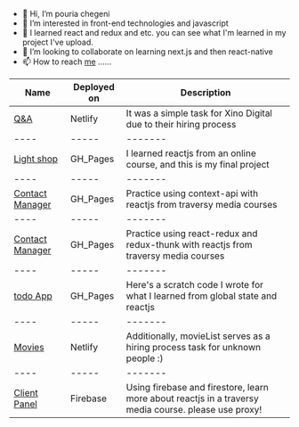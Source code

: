 - 👋 Hi, I’m pouria chegeni
- 👀 I’m interested in front-end technologies and javascript
- 🌱 I learned react and redux and etc. you can see what I'm learned in my project I've upload.
- 💞️ I’m looking to collaborate on learning next.js and then react-native
- 📫 How to reach <a href="www.linkedin.com/in/pouria-chegeni/">me</a> ......

<!---
TheNerdOne/TheNerdOne is a ✨ special ✨ repository because its `README.md` (this file) appears on your GitHub profile.
You can click the Preview link to take a look at your changes.
--->

|Name|Deployed on|Description|
|----|-----|-------|
|[Q&A](https://xino.netlify.app)|Netlify|It was a simple task for Xino Digital due to their hiring process|
|----|-----|-------|
|[Light shop](https://thenerdone.github.io/toplearn/#/)|GH_Pages|I learned reactjs from an online course, and this is my final project|
|----|-----|-------|
|[Contact Manager](https://thenerdone.github.io/contactmanager_context/#/)|GH_Pages|Practice using context-api with reactjs from traversy media courses|
|----|-----|-------|
|[Contact Manager](https://thenerdone.github.io/contactmanager_redux/#/)|GH_Pages|Practice using react-redux and redux-thunk with reactjs from traversy media courses|
|----|-----|-------|
|[todo App](https://thenerdone.github.io/simpletodo/)|GH_Pages|Here's a scratch code I wrote for what I learned from global state and reactjs|
|----|-----|-------|
|[Movies](https://p-movielist.netlify.app)|Netlify|Additionally, movieList serves as a hiring process task for unknown people :)|
|----|-----|-------|
|[Client Panel](https://p-react-redux-login.web.app/)|Firebase|Using firebase and firestore, learn more about reactjs in a traversy media course. please use proxy!|
